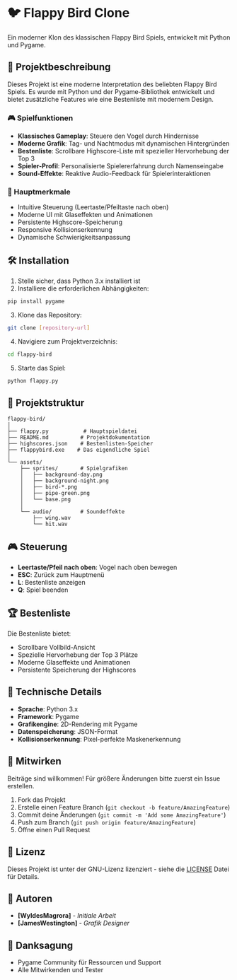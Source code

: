 # 🐦 Flappy Bird Clone

Ein moderner Klon des klassischen Flappy Bird Spiels, entwickelt mit Python und Pygame.

## 📝 Projektbeschreibung

Dieses Projekt ist eine moderne Interpretation des beliebten Flappy Bird Spiels. Es wurde mit Python und der Pygame-Bibliothek entwickelt und bietet zusätzliche Features wie eine Bestenliste mit modernem Design.

### 🎮 Spielfunktionen

- **Klassisches Gameplay**: Steuere den Vogel durch Hindernisse
- **Moderne Grafik**: Tag- und Nachtmodus mit dynamischen Hintergründen
- **Bestenliste**: Scrollbare Highscore-Liste mit spezieller Hervorhebung der Top 3
- **Spieler-Profil**: Personalisierte Spielererfahrung durch Namenseingabe
- **Sound-Effekte**: Reaktive Audio-Feedback für Spielerinteraktionen

### 🎯 Hauptmerkmale

- Intuitive Steuerung (Leertaste/Pfeiltaste nach oben)
- Moderne UI mit Glaseffekten und Animationen
- Persistente Highscore-Speicherung
- Responsive Kollisionserkennung
- Dynamische Schwierigkeitsanpassung

## 🛠️ Installation

1. Stelle sicher, dass Python 3.x installiert ist
2. Installiere die erforderlichen Abhängigkeiten:
```bash
pip install pygame
```
3. Klone das Repository:
```bash
git clone [repository-url]
```
4. Navigiere zum Projektverzeichnis:
```bash
cd flappy-bird
```
5. Starte das Spiel:
```bash
python flappy.py
```

## 📂 Projektstruktur

```
flappy-bird/
│
├── flappy.py           # Hauptspieldatei
├── README.md          # Projektdokumentation
├── highscores.json    # Bestenlisten-Speicher
├── flappybird.exe    # Das eigendliche Spiel
│
└── assets/
    ├── sprites/       # Spielgrafiken
    │   ├── background-day.png
    │   ├── background-night.png
    │   ├── bird-*.png
    │   ├── pipe-green.png
    │   └── base.png
    │
    └── audio/         # Soundeffekte
        ├── wing.wav
        └── hit.wav
```

## 🎮 Steuerung

- **Leertaste/Pfeil nach oben**: Vogel nach oben bewegen
- **ESC**: Zurück zum Hauptmenü
- **L**: Bestenliste anzeigen
- **Q**: Spiel beenden

## 🏆 Bestenliste

Die Bestenliste bietet:
- Scrollbare Vollbild-Ansicht
- Spezielle Hervorhebung der Top 3 Plätze
- Moderne Glaseffekte und Animationen
- Persistente Speicherung der Highscores

## 🔧 Technische Details

- **Sprache**: Python 3.x
- **Framework**: Pygame
- **Grafikengine**: 2D-Rendering mit Pygame
- **Datenspeicherung**: JSON-Format
- **Kollisionserkennung**: Pixel-perfekte Maskenerkennung

## 🤝 Mitwirken

Beiträge sind willkommen! Für größere Änderungen bitte zuerst ein Issue erstellen.

1. Fork das Projekt
2. Erstelle einen Feature Branch (`git checkout -b feature/AmazingFeature`)
3. Commit deine Änderungen (`git commit -m 'Add some AmazingFeature'`)
4. Push zum Branch (`git push origin feature/AmazingFeature`)
5. Öffne einen Pull Request

## 📝 Lizenz

Dieses Projekt ist unter der GNU-Lizenz lizenziert - siehe die [LICENSE](LICENSE) Datei für Details.

## 👥 Autoren

- **[WyldesMagrora]** - *Initiale Arbeit*
- **[JamesWestington]** - *Grafik Designer*

## 🙏 Danksagung

- Pygame Community für Ressourcen und Support
- Alle Mitwirkenden und Tester

